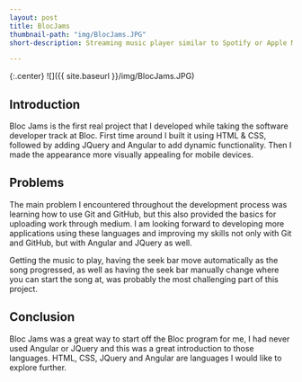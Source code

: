 ```yaml
---
layout: post
title: BlocJams
thumbnail-path: "img/BlocJams.JPG"
short-description: Streaming music player similar to Spotify or Apple Music.

---
```


{:.center}
![]({{ site.baseurl }}/img/BlocJams.JPG)

## Introduction

Bloc Jams is the first real project that I developed while taking the software developer track at Bloc.  First time around I built it using HTML & CSS, followed by adding JQuery and Angular to add dynamic functionality.  Then I made the appearance more visually appealing for mobile devices.

## Problems
The main problem I encountered throughout the development process was learning how to use Git and GitHub, but this also provided the basics for uploading work through medium.  I am looking forward to developing more applications using these languages and improving my skills not only with Git and GitHub, but with Angular and JQuery as well.

Getting the music to play, having the seek bar move automatically as the song progressed, as well as having the seek bar manually change where you can start the song at, was probably the most challenging part of this project.

## Conclusion

Bloc Jams was a great way to start off the Bloc program for me, I had never used Angular or JQuery and this was a great introduction to those languages.  HTML, CSS, JQuery and Angular are languages I would like to explore further.
